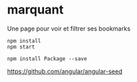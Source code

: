 # marquant
Une page pour voir et filtrer ses bookmarks



    npm install
    npm start

    npm install Package --save  
    
    
    
https://github.com/angular/angular-seed
